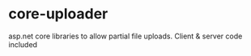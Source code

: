 # core-uploader
asp.net core libraries to allow partial file uploads. Client &amp; server code included
